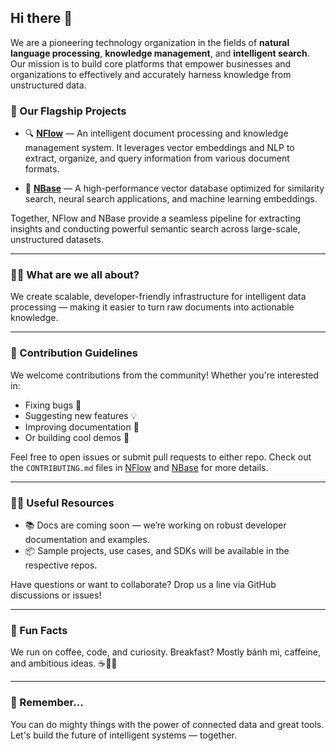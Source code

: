 ## Hi there 👋  
We are a pioneering technology organization in the fields of **natural language processing**, **knowledge management**, and **intelligent search**.  
Our mission is to build core platforms that empower businesses and organizations to effectively and accurately harness knowledge from unstructured data.

### 🚀 Our Flagship Projects

- 🔍 **[NFlow](https://github.com/N2FlowJS/nflow)** — An intelligent document processing and knowledge management system. It leverages vector embeddings and NLP to extract, organize, and query information from various document formats.

- 🧠 **[NBase](https://github.com/N2FlowJS/nbase)** — A high-performance vector database optimized for similarity search, neural search applications, and machine learning embeddings.

Together, NFlow and NBase provide a seamless pipeline for extracting insights and conducting powerful semantic search across large-scale, unstructured datasets.

---

### 🙋‍♀️ What are we all about?
We create scalable, developer-friendly infrastructure for intelligent data processing — making it easier to turn raw documents into actionable knowledge.

---

### 🌈 Contribution Guidelines
We welcome contributions from the community! Whether you're interested in:
- Fixing bugs 🐛  
- Suggesting new features 💡  
- Improving documentation 📝  
- Or building cool demos 🌟  

Feel free to open issues or submit pull requests to either repo. Check out the `CONTRIBUTING.md` files in [NFlow](https://github.com/N2FlowJS/nflow) and [NBase](https://github.com/N2FlowJS/nbase) for more details.

---

### 👩‍💻 Useful Resources
- 📚 Docs are coming soon — we’re working on robust developer documentation and examples.
- 📦 Sample projects, use cases, and SDKs will be available in the respective repos.

Have questions or want to collaborate? Drop us a line via GitHub discussions or issues!

---

### 🍿 Fun Facts
We run on coffee, code, and curiosity. Breakfast? Mostly bánh mì, caffeine, and ambitious ideas. ☕🥖💡

---

### 🧙 Remember...
You can do mighty things with the power of connected data and great tools. Let's build the future of intelligent systems — together.
